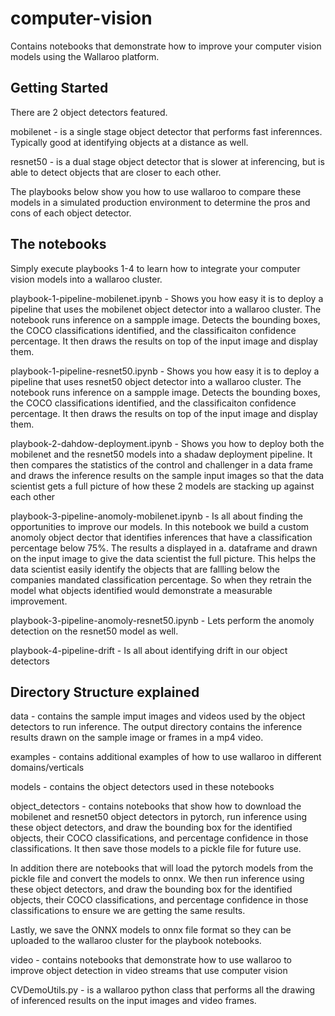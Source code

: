 # computer-vision

Contains notebooks that demonstrate how to improve your computer vision models using the Wallaroo platform.

## Getting Started


There are 2 object detectors featured.

mobilenet - is a single stage object detector that performs fast inferennces.  Typically good at identifying objects at a distance as well.

resnet50 - is a dual stage object detector that is slower at inferencing, but is able to detect objects that are closer to each other.

The playbooks below show you how to use wallaroo to compare these models in a simulated production environment to determine the pros and cons of each object detector.


## The notebooks

Simply execute playbooks 1-4 to learn how to integrate your computer vision models into a wallaroo cluster.

playbook-1-pipeline-mobilenet.ipynb - Shows you how easy it is to deploy a pipeline that uses the mobilenet object detector into a wallaroo cluster.  The notebook runs inference on a sampple image.  Detects the bounding boxes, the COCO classifications identified, and the classificaiton confidence percentage.  It then draws the results on top of the input image and display them.

playbook-1-pipeline-resnet50.ipynb - Shows you how easy it is to deploy a pipeline that uses resnet50 object detector into a wallaroo cluster.  The notebook runs inference on a sampple image.  Detects the bounding boxes, the COCO classifications identified, and the classificaiton confidence percentage.  It then draws the results on top of the input image and display them.

playbook-2-dahdow-deployment.ipynb - Shows you how to deploy both the mobilenet and the resnet50 models into a shadaw deployment pipeline.  It then compares the statistics of the control and challenger in a data frame and draws the inference results on the sample input images so that the data scientist gets a full picture of how these 2 models are stacking up against each other


playbook-3-pipeline-anomoly-mobilenet.ipynb - Is all about finding the opportunities to improve our models.  In this notebook we build a custom anomoly object dector that identifies inferences that have a classification percentage below 75%.   The results a displayed in a. dataframe and drawn on the input image to give the data scientist the full picture. This helps the data scientist easily identify the objects that are fallling below the companies mandated classification percentage.  So when they retrain the model what objects identified would demonstrate a measurable improvement.

playbook-3-pipeline-anomoly-resnet50.ipynb - Lets perform the anomoly detection on the resnet50 model as well.

playbook-4-pipeline-drift - Is all about identifying drift in our object detectors

## Directory Structure explained

data - contains the sample imput images and videos used by the object detectors to run inference.  The output directory contains the inference results drawn on the sample image or frames in a mp4 video.

examples - contains additional examples of how to use wallaroo in different domains/verticals

models - contains the object detectors used in these notebooks

object_detectors - contains notebooks that show how to download the mobilenet and resnet50 object detectors in pytorch, run inference using these object detectors, and draw the bounding box for the identified objects, their COCO classifications, and percentage confidence in those classifications.  It then save those models to a pickle file for future use.

In addition there are notebooks that will load the pytorch models from the pickle file and convert the models to onnx.  We then run inference using these object detectors, and draw the bounding box for the identified objects, their COCO classifications, and percentage confidence in those classifications to ensure we are getting the same results.

Lastly, we save the ONNX models to onnx file format so they can be uploaded to the wallaroo cluster for the playbook notebooks.

video - contains notebooks that demonstrate how to use wallaroo to improve object detection in video streams that use computer vision

CVDemoUtils.py - is a wallaroo python class that performs all the drawing of inferenced results on the input images and video frames.
